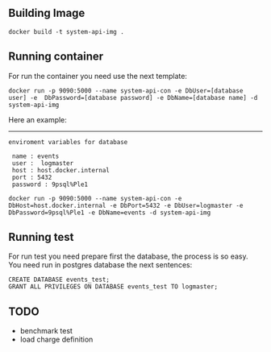 ## Building Image

```
docker build -t system-api-img .
```


## Running container

For run the container you need use the next template:

```
docker run -p 9090:5000 --name system-api-con -e DbUser=[database user] -e  DbPassword=[database password] -e DbName=[database name] -d system-api-img
```

Here an example:
____

```
enviroment variables for database
 
 name : events
 user :  logmaster
 host : host.docker.internal
 port : 5432
 password : 9psql%Ple1

docker run -p 9090:5000 --name system-api-con -e DbHost=host.docker.internal -e DbPort=5432 -e DbUser=logmaster -e  DbPassword=9psql%Ple1 -e DbName=events -d system-api-img
```

## Running test
For run test you need prepare first the database, the process is so easy. You need run in postgres database the next sentences: 

```
CREATE DATABASE events_test;
GRANT ALL PRIVILEGES ON DATABASE events_test TO logmaster;
```




## TODO

* benchmark test
* load charge definition





